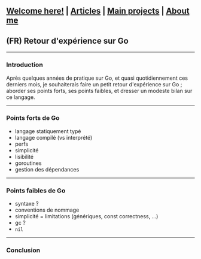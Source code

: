 ## [Welcome here!](https://vpenando.github.io) | [Articles](https://vpenando.github.io/articles.html) | [Main projects](https://vpenando.github.io/projects.html) | [About me](https://vpenando.github.io/about.html)

## (FR) Retour d'expérience sur Go

---

### Introduction
Après quelques années de pratique sur Go, et quasi quotidiennement ces derniers mois, je souhaiterais faire un petit retour d'expérience sur Go ;
aborder ses points forts, ses points faibles, et dresser un modeste bilan sur ce langage.

---

### Points forts de Go

- langage statiquement typé
- langage compilé (vs interprété)
- perfs
- simplicité
- lisibilité
- goroutines
- gestion des dépendances

---

### Points faibles de Go

- syntaxe ?
- conventions de nommage
- simplicité = limitations (génériques, const correctness, ...)
- gc ?
- `nil`

---

### Conclusion

